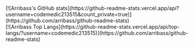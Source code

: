 
<br />
<br />
[![Arribass's GitHub stats](https://github-readme-stats.vercel.app/api?username=codemedic213515&count_private=true)](https://github.com/arribass/github-readme-stats)
<br />
[![Arribass Top Langs](https://github-readme-stats.vercel.app/api/top-langs/?username=codemedic213515)](https://github.com/arribass/github-readme-stats)
<br />
<br />
<br />
